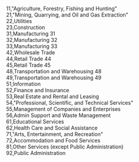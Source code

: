 11,"Agriculture, Forestry, Fishing and Hunting"  
21,"Mining, Quarrying, and Oil and Gas Extraction"  
22,Utilities  
23,Construction  
31,Manufacturing 31  
32,Manufacturing 32  
33,Manufacturing 33  
42,Wholesale Trade  
44,Retail Trade 44  
45,Retail Trade 45  
48,Transportation and Warehousing 48  
49,Transportation and Warehousing 49  
51,Information  
52,Finance and Insurance  
53,Real Estate and Rental and Leasing  
54,"Professional, Scientific, and Technical Services"  
55,Management of Companies and Enterprises  
56,Admin Support and Waste Management  
61,Educational Services  
62,Health Care and Social Assistance  
71,"Arts, Entertainment, and Recreation"  
72,Accommodation and Food Services  
81,Other Services (except Public Administration)  
92,Public Administration  